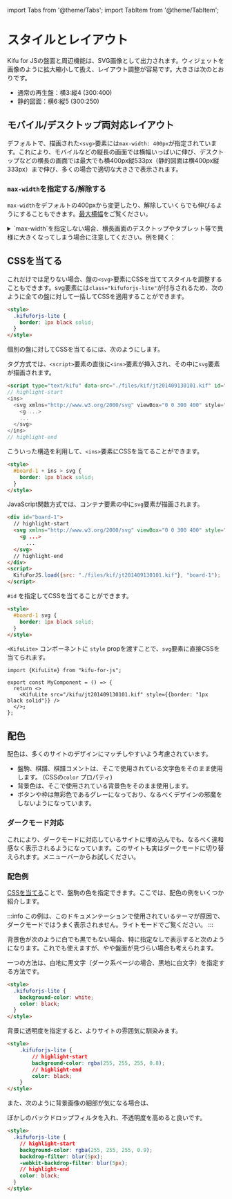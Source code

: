 import Tabs from '@theme/Tabs';
import TabItem from '@theme/TabItem';

# スタイルとレイアウト

Kifu for JSの盤面と周辺機能は、SVG画像として出力されます。ウィジェットを画像のように拡大縮小して扱え、レイアウト調整が容易です。大きさは次のとおりです。

* 通常の再生盤：横3:縦4 (300:400)
* 静的図面：横6:縦5 (300:250)

## モバイル/デスクトップ両対応レイアウト

デフォルトで、描画された`<svg>`要素には`max-width: 400px`が指定されています。これにより、モバイルなどの縦長の画面では横幅いっぱいに伸び、デスクトップなどの横長の画面では最大でも横400px縦533px（静的図面は横400px縦333px）まで伸び、多くの場合で適切な大きさで表示されます。

<Example1 />

### `max-width`を指定する/解除する

`max-width`をデフォルトの400pxから変更したり、解除していくらでも伸びるようにすることもできます。[最大横幅](./options/max-width)をご覧ください。

<details>
  <summary>`max-width`を指定しない場合、横長画面のデスクトップやタブレット等で異様に大きくなってしまう場合に注意してください。例を開く：</summary>
  <div>
   <Example1 maxWidth={null} />
  </div>
</details>

## CSSを当てる

これだけでは足りない場合、盤の`<svg>`要素にCSSを当ててスタイルを調整することもできます。svg要素には`class="kifuforjs-lite"`が付与されるため、次のように全ての盤に対して一括してCSSを適用することができます。

```html
<style>
  .kifuforjs-lite {
    border: 1px black solid;
  }
</style>
```

個別の盤に対してCSSを当てるには、次のようにします。

<Tabs groupId="display-method">
  <TabItem value="markup" label="タグ方式" default>

タグ方式では、`<script>`要素の直後に`<ins>`要素が挿入され、その中に`svg`要素が描画されます。

```html
<script type="text/kifu" data-src="./files/kif/jt201409130101.kif" id="board-1">
// highlight-start 
<ins>
  <svg xmlns="http://www.w3.org/2000/svg" viewBox="0 0 300 400" style="font-family: serif; user-select: none; max-width: 450px; aspect-ratio: 300 / 400;">
    <g ...>
    ...
  </svg>
</ins>
// highlight-end
```

こういった構造を利用して、`<ins>`要素にCSSを当てることができます。

```html
<style>
  #board-1 + ins > svg {
    border: 1px black solid;
  }
</style>
```

  </TabItem>
  <TabItem value="javascript" label="JavaScript関数方式">

JavaScript関数方式では、コンテナ要素の中に`svg`要素が描画されます。

```html
<div id="board-1">
  // highlight-start    
  <svg xmlns="http://www.w3.org/2000/svg" viewBox="0 0 300 400" style="font-family: serif; user-select: none; max-width: 450px; aspect-ratio: 300 / 400;">
    <g ...>
      ...
  </svg>
  // highlight-end
</div>
<script>
  KifuForJS.load({src: "./files/kif/jt201409130101.kif"}, "board-1");
</script>
```

`#id` を指定してCSSを当てることができます。

```html
<style>
  #board-1 svg {
    border: 1px black solid;
  }
</style>
```

  </TabItem>
  <TabItem value="react" label="Reactコンポーネント方式">

`<KifuLite>` コンポーネントに `style` propを渡すことで、`svg`要素に直接CSSを当てられます。

```tsx
import {KifuLite} from "kifu-for-js";

export const MyComponent = () => {
  return <>
    <KifuLite src="/kifu/jt201409130101.kif" style={{border: "1px black solid"}} />
  </>;
};
```

  </TabItem>
</Tabs>


## 配色

配色は、多くのサイトのデザインにマッチしやすいよう考慮されています。

* 盤駒、棋譜、棋譜コメントは、そこで使用されている文字色をそのまま使用します。 (CSSの`color` プロパティ)
* 背景色は、そこで使用されている背景色をそのまま使用します。
* ボタンや枠は無彩色であるグレーになっており、なるべくデザインの邪魔をしないようになっています。

### ダークモード対応

これにより、ダークモードに対応しているサイトに埋め込んでも、なるべく違和感なく表示されるようになっています。このサイトも実はダークモードに切り替えられます。メニューバーからお試しください。

<Example1 />

### 配色例

[CSSを当てる](#cssを当てる)ことで、盤駒の色を指定できます。ここでは、配色の例をいくつか紹介します。

:::info
この例は、このドキュメンテーションで使用されているテーマが原因で、ダークモードではうまく表示されません。ライトモードでご覧ください。
:::

背景色が次のように白でも黒でもない場合、特に指定なしで表示すると次のようになります。これでも使えますが、やや盤面が見づらい場合も考えられます。

<p style={{backgroundColor: "#ccffcc", padding: "10px"}}>
  <Example1 style={{color: "black"}} />
</p>

一つの方法は、白地に黒文字（ダーク系ページの場合、黒地に白文字）を指定する方法です。

<p style={{backgroundColor: "#ccffcc", padding: "10px"}}>
  <Example1 style={{backgroundColor: "white", color: "black"}} />
</p>

```html
<style>
  .kifuforjs-lite {
    background-color: white;
    color: black;
  }
</style>
```

背景に透明度を指定すると、よりサイトの雰囲気に馴染みます。

<p style={{backgroundColor: "#ccffcc", padding: "10px"}}>
  <Example1 style={{backgroundColor: "rgba(255, 255, 255, 0.8)", color: "black" }} />
</p>

```html
<style>
    .kifuforjs-lite {
        // highlight-start
        background-color: rgba(255, 255, 255, 0.8);
        // highlight-end
        color: black;
    }
</style>
```

また、次のように背景画像の細部が気になる場合は、

<p style={{background: "url(/img/docusaurus.png)", padding: "10px"}}>
  <Example1 style={{backgroundColor: "rgba(255, 255, 255, 0.8)", color: "black"}} />
</p>

ぼかしのバックドロップフィルタを入れ、不透明度を高めると良いです。

<p style={{background: "url(/img/docusaurus.png)", padding: "10px"}}>
  <Example1 style={{backgroundColor: "rgba(255, 255, 255, 0.9)", color: "black", backdropFilter: "blur(5px)", WebkitBackdropFilter: "blur(5px)"}} />
</p>

```html
<style>
  .kifuforjs-lite {
    // highlight-start
    background-color: rgba(255, 255, 255, 0.9);
    backdrop-filter: blur(5px);
    -webkit-backdrop-filter: blur(5px);
    // highlight-end
    color: black;
  }
</style>
```
